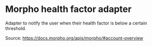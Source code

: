 # Morpho health factor adapter 

Adapter to notify the user when their health factor is below a certain threshold.

Source: https://docs.morpho.org/apis/morpho/#account-overview
